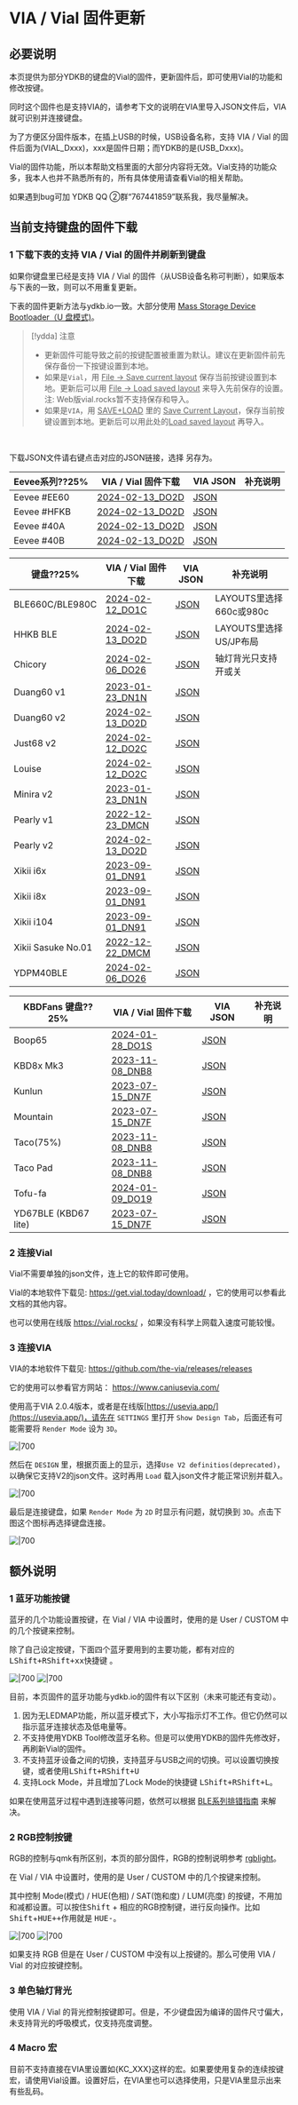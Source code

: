 # VIA / Vial 固件更新
## 必要说明

本页提供为部分YDKB的键盘的Vial的固件，更新固件后，即可使用Vial的功能和修改按键。

同时这个固件也是支持VIA的，请参考下文的说明在VIA里导入JSON文件后，VIA就可识别并连接键盘。

为了方便区分固件版本，在插上USB的时候，USB设备名称，支持 VIA / Vial 的固件后面为(VIAL_Dxxx)，xxx是固件日期；而YDKB的是(USB_Dxxx)。

Vial的固件功能，所以本帮助文档里面的大部分内容将无效。Vial支持的功能众多，我本人也并不熟悉所有的，所有具体使用请查看Vial的相关帮助。

如果遇到bug可加 YDKB QQ ②群“767441859”联系我，我尽量解决。


## 当前支持键盘的固件下载


### 1 下载下表的支持 VIA / Vial 的固件并刷新到键盘

如果你键盘里已经是支持 VIA / Vial 的固件（从USB设备名称可判断），如果版本与下表的一致，则可以不用重复更新。

下表的固件更新方法与ydkb.io一致。大部分使用 [Mass Storage Device Bootloader（U 盘模式)](bootloader/msd-bootloader.md)。

> [!ydda] 注意
> - 更新固件可能导致之前的按键配置被重置为默认。建议在更新固件前先保存备份一下按键设置到本地。
> - 如果是`Vial`，用 <u>File -> Save current layout</u> 保存当前按键设置到本地。更新后可以用 <u>File -> Load saved layout</u> 来导入先前保存的设置。注: Web版vial.rocks暂不支持保存和导入。
> - 如果是`VIA`，用 <u>SAVE+LOAD</u> 里的 <u>Save Current Layout</u>，保存当前按键设置到本地。更新后可以用此处的<u>Load saved layout</u> 再导入。

<br>

下载JSON文件请右键点击对应的JSON链接，选择 另存为。

| Eevee系列??25% | VIA / Vial 固件下载 | VIA JSON | 补充说明 |
| ---- | ---- | ---- | ---- |
| Eevee \#EE60 | [2024-02-13_DO2D](other-firmware/vial/ydkb_eevee_ee60_vial.zip ':ignore') | [JSON](other-firmware/vial/ydkb_eevee_ee60_via.json ':ignore') |  |
| Eevee \#HFKB | [2024-02-13_DO2D](other-firmware/vial/ydkb_eevee_hfkb_vial.zip ':ignore') | [JSON](other-firmware/vial/ydkb_eevee_hfkb_via.json ':ignore') |  |
| Eevee \#40A | [2024-02-13_DO2D](other-firmware/vial/ydkb_eevee_40a_vial.zip ':ignore') | [JSON](other-firmware/vial/ydkb_eevee_40a_via.json ':ignore') |  |
| Eevee \#40B | [2024-02-13_DO2D](other-firmware/vial/ydkb_eevee_40b_vial.zip ':ignore') | [JSON](other-firmware/vial/ydkb_eevee_40b_via.json ':ignore') |  |

| 键盘??25% | VIA / Vial 固件下载 | VIA JSON | 补充说明 |
| ---- | ---- | ---- | ---- |
| BLE660C/BLE980C | [2024-02-12_DO1C](other-firmware/vial/ydkb_ble660c_980c_vial.zip ':ignore') | [JSON](other-firmware/vial/ydkb_ble660c_980c_via.json ':ignore') | LAYOUTS里选择660c或980c |
| HHKB BLE | [2024-02-13_DO2D](other-firmware/vial/ydkb_hhkb_ble_vial.zip ':ignore') |  [JSON](other-firmware/vial/ydkb_hhkb_ble_via.json ':ignore') | LAYOUTS里选择US/JP布局 |
| Chicory | [2024-02-06_DO26](other-firmware/vial/ydkb_chicory_vial.zip ':ignore') | [JSON](other-firmware/vial/ydkb_chicory_via.json ':ignore') | 轴灯背光只支持开或关|
| Duang60 v1 | [2023-01-23_DN1N](other-firmware/vial/ydkb_duang60v1_vial.zip ':ignore') | [JSON](other-firmware/vial/ydkb_duang60v1_via.json ':ignore') | |
| Duang60 v2 | [2024-02-13_DO2D](other-firmware/vial/ydkb_duang60v2_vial.zip ':ignore') | [JSON](other-firmware/vial/ydkb_duang60v2_via.json ':ignore') | |
| Just68 v2 | [2024-02-12_DO2C](other-firmware/vial/ydkb_just68v2_vial.zip ':ignore') | [JSON](other-firmware/vial/ydkb_just68v2_via.json ':ignore') | |
| Louise | [2024-02-12_DO2C](other-firmware/vial/ydkb_louise_vial.zip ':ignore') | [JSON](other-firmware/vial/ydkb_louise_via.json ':ignore') | |
| Minira v2 | [2023-01-23_DN1N](other-firmware/vial/ydkb_minira_v2_vial.zip ':ignore') | [JSON](other-firmware/vial/ydkb_minira_v2_via.json ':ignore') | |
| Pearly v1 | [2022-12-23_DMCN](other-firmware/vial/ydkb_pearly_v1_vial.zip ':ignore') | [JSON](other-firmware/vial/ydkb_pearly_v1_via.json ':ignore') | |
| Pearly v2 | [2024-02-13_DO2D](other-firmware/vial/ydkb_pearly_v2_vial.zip ':ignore') | [JSON](other-firmware/vial/ydkb_pearly_v2_via.json ':ignore') | |
| Xikii i6x | [2023-09-01_DN91](other-firmware/vial/ydkb_xikii_i6x_vial.zip ':ignore') | [JSON](other-firmware/vial/ydkb_xikii_i6x_via.json ':ignore') | |
| Xikii i8x | [2023-09-01_DN91](other-firmware/vial/ydkb_xikii_i8x_vial.zip ':ignore') | [JSON](other-firmware/vial/ydkb_xikii_i8x_via.json ':ignore') | |
| Xikii i104 | [2023-09-01_DN91](other-firmware/vial/ydkb_xikii_i104_vial.zip ':ignore') | [JSON](other-firmware/vial/ydkb_xikii_i104_via.json ':ignore') | |
| Xikii Sasuke No.01 | [2022-12-22_DMCM](other-firmware/vial/ydkb_xikii_sasuke01_vial.zip ':ignore') | [JSON](other-firmware/vial/ydkb_xikii_sasuke01_via.json ':ignore') | |
| YDPM40BLE | [2024-02-06_DO26](other-firmware/vial/ydkb_ydpm40ble_vial.zip ':ignore') | [JSON](other-firmware/vial/ydkb_ydpm40ble_via.json ':ignore') | |

| KBDFans 键盘??25% | VIA / Vial 固件下载 | VIA JSON | 补充说明 |
| ---- | ---- | ---- | ---- |
| Boop65 | [2024-01-28_DO1S](other-firmware/vial/ydkb_kbdfans_boop65_vial.zip ':ignore') | [JSON](other-firmware/vial/ydkb_kbdfans_boop65_via.json ':ignore') | |
| KBD8x Mk3 | [2023-11-08_DNB8](other-firmware/vial/ydkb_kbdfans_kbd8xmk3_vial.zip ':ignore') | [JSON](other-firmware/vial/ydkb_kbdfans_kbd8xmk3_via.json ':ignore') | |
| Kunlun | [2023-07-15_DN7F](other-firmware/vial/ydkb_kunlun_vial.zip ':ignore') | [JSON](other-firmware/vial/ydkb_kunlun_via.json ':ignore') | |
| Mountain | [2023-07-15_DN7F](other-firmware/vial/ydkb_mountain_vial.zip ':ignore') | [JSON](other-firmware/vial/ydkb_mountain_via.json ':ignore') | |
| Taco(75%) | [2023-11-08_DNB8](other-firmware/vial/ydkb_kbdfans_taco75_vial.zip ':ignore') | [JSON](other-firmware/vial/ydkb_kbdfans_taco75_via.json ':ignore') | |
| Taco Pad | [2023-11-08_DNB8](other-firmware/vial/ydkb_kbdfans_tacopad_vial.zip ':ignore') | [JSON](other-firmware/vial/ydkb_kbdfans_tacopad_via.json ':ignore') | |
| Tofu-fa | [2024-01-09_DO19](other-firmware/vial/ydkb_kbdfans_tofufa_vial.zip ':ignore') | [JSON](other-firmware/vial/ydkb_kbdfans_tofufa_via.json ':ignore') | |
| YD67BLE (KBD67 lite) | [2023-07-15_DN7F](other-firmware/vial/ydkb_yd67ble_vial.zip ':ignore') | [JSON](other-firmware/vial/ydkb_yd67ble_via.json ':ignore') | |


### 2 连接Vial

Vial不需要单独的json文件，连上它的软件即可使用。

Vial的本地软件下载见: https://get.vial.today/download/ ，它的使用可以参看此文档的其他内容。

也可以使用在线版 https://vial.rocks/ ，如果没有科学上网载入速度可能较慢。

### 3 连接VIA

VIA的本地软件下载见: https://github.com/the-via/releases/releases

它的使用可以参看官方网站： https://www.caniusevia.com/

使用高于VIA 2.0.4版本，或者是在线版[https://usevia.app/](https://usevia.app/)，请先在 `SETTINGS` 里打开 `Show Design Tab`，后面还有可能需要将 `Render Mode` 设为 `3D`。

![|700](assets/via-ydkb-21.jpg)

然后在 `DESIGN` 里，根据页面上的显示，选择`Use V2 definitios(deprecated)`，以确保它支持V2的json文件。这时再用 `Load` 载入json文件才能正常识别并载入。

![|700](assets/via-ydkb-22.jpg)

最后是连接键盘，如果 `Render Mode` 为 `2D` 时显示有问题，就切换到 `3D`。点击下图这个图标再选择键盘连接。

![|700](assets/via-ydkb-23.jpg)


## 额外说明

### 1 蓝牙功能按键
蓝牙的几个功能设置按键，在 Vial / VIA 中设置时，使用的是 User / CUSTOM 中的几个按键来控制。

除了自己设定按键，下面四个蓝牙要用到的主要功能，都有对应的<kbd>LShift+RShift+xx</kbd>快捷键 。

![|700](assets/vial-ydkb-ble51.jpg)
![|700](assets/via-ydkb-ble51.jpg)

目前，本页固件的蓝牙功能与ydkb.io的固件有以下区别（未来可能还有变动）。

1. 因为无LEDMAP功能，所以蓝牙模式下，大小写指示灯不工作。但它仍然可以指示蓝牙连接状态及低电量等。
2. 不支持使用YDKB Tool修改蓝牙名称。但是可以使用YDKB的固件先修改好，再刷新Vial的固件。
3. 不支持蓝牙设备之间的切换，支持蓝牙与USB之间的切换。可以设置切换按键，或者使用<kbd>LShift+RShift+U</kbd>
4. 支持Lock Mode，并且增加了Lock Mode的快捷键 <kbd>LShift+RShift+L</kbd>。

如果在使用蓝牙过程中遇到连接等问题，依然可以根据 [BLE系列排错指南](ble-series/troubleshooting.md) 来解决。

### 2 RGB控制按键
RGB的控制与qmk有所区别，本页的部分固件，RGB的控制说明参考 [rgblight](features/rgblight.md)。  

在 Vial / VIA 中设置时，使用的是 User / CUSTOM 中的几个按键来控制。

其中控制 Mode(模式) / HUE(色相) / SAT(饱和度) / LUM(亮度) 的按键，不用加和减都设置。可以按住<kbd>Shift</kbd> + 相应的RGB控制键，进行反向操作。比如 <kbd>Shift</kbd>+<kbd>HUE++</kbd>作用就是 <kbd>HUE-</kbd>。

![|700](assets/vial-ydkb-rgb.jpg)
![|700](assets/via-ydkb-rgb.jpg)

如果支持 RGB 但是在 User / CUSTOM 中没有以上按键的。那么可使用 VIA / Vial 的对应按键控制。

### 3 单色轴灯背光
使用 VIA / Vial 的背光控制按键即可。但是，不少键盘因为编译的固件尺寸偏大，未支持背光的呼吸模式，仅支持亮度调整。

### 4 Macro 宏
目前不支持直接在VIA里设置如{KC_XXX}这样的宏。如果要使用复杂的连续按键宏，请使用Vial设置。设置好后，在VIA里也可以选择使用，只是VIA里显示出来有些乱码。